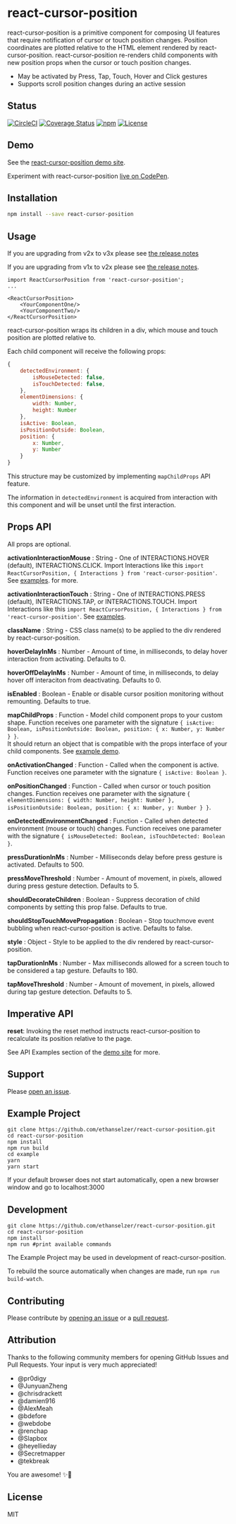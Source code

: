 # react-cursor-position
react-cursor-position is a primitive component for composing UI features that require notification of cursor or touch position changes. Position coordinates are plotted relative to the HTML element rendered by react-cursor-position. react-cursor-position re-renders child components with new position props when the cursor or touch position changes.

* May be activated by Press, Tap, Touch, Hover and Click gestures
* Supports scroll position changes during an active session



## Status

[![CircleCI](https://img.shields.io/circleci/project/github/ethanselzer/react-cursor-position.svg)](https://circleci.com/gh/ethanselzer/react-cursor-position)
[![Coverage Status](https://coveralls.io/repos/github/ethanselzer/react-cursor-position/badge.svg?branch=master)](https://coveralls.io/github/ethanselzer/react-cursor-position?branch=master)
[![npm](https://img.shields.io/npm/v/react-cursor-position.svg)](https://www.npmjs.com/package/react-cursor-position)
[![License](https://img.shields.io/badge/license-MIT-blue.svg)](https://opensource.org/licenses/MIT)

## Demo

See the [react-cursor-position demo site](https://ethanselzer.github.io/react-cursor-position).

Experiment with react-cursor-position [live on CodePen](http://codepen.io/ethanselzer/pen/ryayLK).

## Installation

```sh
npm install --save react-cursor-position
```

## Usage

If you are upgrading from v2x to v3x please see [the release notes](https://github.com/ethanselzer/react-cursor-position/releases/tag/v3.0.0)

If you are upgrading from v1x to v2x please see [the release notes](https://github.com/ethanselzer/react-cursor-position/releases/tag/v2.0.0).

```JSX
import ReactCursorPosition from 'react-cursor-position';
...

<ReactCursorPosition>
    <YourComponentOne/>
    <YourComponentTwo/>
</ReactCursorPosition>
```

react-cursor-position wraps its children in a div, which mouse and touch position
are plotted relative to.

Each child component will receive the following props:

```JavaScript
{
    detectedEnvironment: {
        isMouseDetected: false,
        isTouchDetected: false,
    },
    elementDimensions: {
        width: Number,
        height: Number
    },
    isActive: Boolean,
    isPositionOutside: Boolean,
    position: {
        x: Number,
        y: Number
    }
}
```
This structure may be customized by implementing `mapChildProps` API feature.

The information in `detectedEnvironment` is acquired from interaction with this component and will be unset until the first interaction.

## Props API

All props are optional.

**activationInteractionMouse** : String - One of INTERACTIONS.HOVER (default), INTERACTIONS.CLICK. Import Interactions like this `import ReactCursorPosition, { Interactions } from 'react-cursor-position'`. See [examples](https://ethanselzer.github.io/react-cursor-position/#/activate-by-hover). for more.

**activationInteractionTouch** : String - One of INTERACTIONS.PRESS (default), INTERACTIONS.TAP, or INTERACTIONS.TOUCH. Import Interactions like this `import ReactCursorPosition, { Interactions } from 'react-cursor-position'`. See [examples](https://ethanselzer.github.io/react-cursor-position/#/activate-by-press).

**className** : String - CSS class name(s) to be applied to the div rendered by react-cursor-position.

**hoverDelayInMs** : Number - Amount of time, in milliseconds, to delay hover interaction from activating. Defaults to 0.

**hoverOffDelayInMs** : Number - Amount of time, in milliseconds, to delay hover off interaciton from deactivating. Defaults to 0.

**isEnabled** : Boolean - Enable or disable cursor position monitoring without remounting. Defaults to true.

**mapChildProps** : Function - Model child component props to your custom shape.
Function receives one parameter with the signature
`{ isActive: Boolean, isPositionOutside: Boolean, position: { x: Number, y: Number } }`.  
It should return an object that is compatible with the props interface of your child components.
See [example demo](https://ethanselzer.github.io/react-cursor-position/#/map-child-props).

**onActivationChanged** : Function - Called when the component is active.
Function receives one parameter with the signature `{ isActive: Boolean }`.

**onPositionChanged** : Function - Called when cursor or touch position changes.
Function receives one parameter with the signature `{ elementDimensions: { width: Number, height: Number }, isPositionOutside: Boolean, position: { x: Number, y: Number } }`.

**onDetectedEnvironmentChanged** : Function - Called when detected environment (mouse or touch) changes.
Function receives one parameter with the signature `{ isMouseDetected: Boolean, isTouchDetected: Boolean }`.

**pressDurationInMs** : Number - Milliseconds delay before press gesture is activated. Defaults to 500.

**pressMoveThreshold** : Number - Amount of movement, in pixels, allowed during press gesture detection. Defaults to 5.

**shouldDecorateChildren** : Boolean - Suppress decoration of child components by
setting this prop false. Defaults to true.

**shouldStopTouchMovePropagation** : Boolean - Stop touchmove event bubbling when react-cursor-position is active. Defaults to false.

**style** : Object - Style to be applied to the div rendered by react-cursor-position.

**tapDurationInMs** : Number - Max milliseconds allowed for a screen touch to be considered a tap gesture. Defaults to 180.

**tapMoveThreshold** : Number - Amount of movement, in pixels, allowed during tap gesture detection. Defaults to 5.

## Imperative API
**reset**: Invoking the reset method instructs react-cursor-position to recalculate its position relative to the page.

See API Examples section of the [demo site](https://ethanselzer.github.io/react-cursor-position/#/) for more.

## Support

Please [open an issue](https://github.com/ethanselzer/react-cursor-position/issues).

## Example Project

```ssh
git clone https://github.com/ethanselzer/react-cursor-position.git
cd react-cursor-position
npm install
npm run build
cd example
yarn
yarn start
```

If your default browser does not start automatically, open a new browser window and go to localhost:3000

## Development

```ssh
git clone https://github.com/ethanselzer/react-cursor-position.git
cd react-cursor-position
npm install
npm run #print available commands
```
The Example Project may be used in development of react-cursor-position. 

To rebuild the source automatically when changes are made, run `npm run build-watch`.

## Contributing

Please contribute by [opening an issue](https://github.com/ethanselzer/react-cursor-position/issues)
or a [pull request](https://github.com/ethanselzer/react-cursor-position/compare/).

## Attribution

Thanks to the following community members for opening GitHub Issues and Pull Requests. Your input is very much appreciated!
* @pr0digy
* @JunyuanZheng
* @chrisdrackett
* @damien916  
* @AlexMeah
* @bdefore  
* @webdobe  
* @renchap  
* @Slapbox  
* @heyellieday
* @Secretmapper  
* @tekbreak  

You are awesome! ✨💫

## License

MIT
